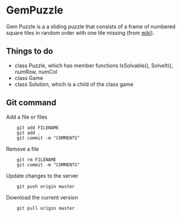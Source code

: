 GemPuzzle
=========
Gem Puzzle is a a sliding puzzle that consists of a frame of numbered square tiles in random order with one tile missing (from [wiki](http://en.wikipedia.org/wiki/15_puzzle)).

## Things to do

* class Puzzle, which has member functions IsSolvable(), SolveIt(), numRow, numCol
* class Game
* class Solution, which is a child of the class game

## Git command

Add a file or files
```
    git add FILENAME
    git add .
    git commit -m "COMMENTS"
```

Remove a file
```
    git rm FILENAME
    git commit -m "COMMENTS"
```
Update changes to the server
```
    git push origin master
```

Download the current version
```
    git pull origin master
```
